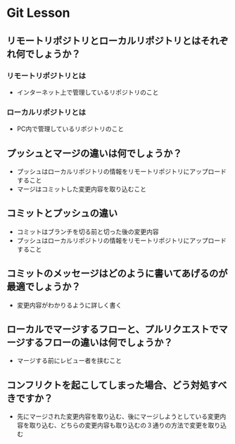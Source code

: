 # Git Lesson

## リモートリポジトリとローカルリポジトリとはそれぞれ何でしょうか？
### リモートリポジトリとは
  - インターネット上で管理しているリポジトリのこと
### ローカルリポジトリとは    
  - PC内で管理しているリポジトリのこと
  

## プッシュとマージの違いは何でしょうか？
  - プッシュはローカルリポジトリの情報をリモートリポジトリにアップロードすること
  - マージはコミットした変更内容を取り込むこと


## コミットとプッシュの違い
  - コミットはブランチを切る前と切った後の変更内容
  - プッシュはローカルリポジトリの情報をリモートリポジトリにアップロードすること


## コミットのメッセージはどのように書いてあげるのが最適でしょうか？
  - 変更内容がわかりるように詳しく書く


## ローカルでマージするフローと、プルリクエストでマージするフローの違いは何でしょうか？
  - マージする前にレビュー者を挟むこと


## コンフリクトを起こしてしまった場合、どう対処すべきですか？
  - 先にマージされた変更内容を取り込む、後にマージしようとしている変更内容を取り込む、どちらの変更内容も取り込むの３通りの方法で変更を取り込む
